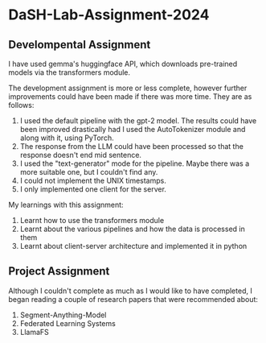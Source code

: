 # DaSH-Lab-Assignment-2024

## Develompental Assignment

I have used gemma's huggingface API, which downloads pre-trained models via the transformers module. 

The development assignment is more or less complete, however further improvements could have been made if there was more time.
They are as follows:
1. I used the default pipeline with the gpt-2 model. The results could have been improved drastically had I used the             AutoTokenizer module and along with it, using PyTorch.
2. The response from the LLM could have been processed so that the response doesn't end mid sentence.
3. I used the "text-generator" mode for the pipeline. Maybe there was a more suitable one, but I couldn't find any.
4. I could not implement the UNIX timestamps.
5. I only implemented one client for the server.

My learnings with this assignment:
1. Learnt how to use the transformers module
2. Learnt about the various pipelines and how the data is processed in them
3. Learnt about client-server architecture and implemented it in python

## Project Assignment

Although I couldn't complete as much as I would like to have completed, I began reading a couple of research papers that were recommended about:
1. Segment-Anything-Model
2. Federated Learning Systems
3. LlamaFS


